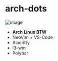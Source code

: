 # arch-dots

![image](https://user-images.githubusercontent.com/78542800/155968925-4cf93900-2a58-4cbb-b4a6-5fa0fc711ca6.png)


- **Arch Linux BTW**
- NeoVim + VS-Code
- Alacritty
- i3-wm
- Polybar
